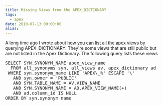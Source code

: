 ```yaml
---
title: Missing Views from the APEX_DICTIONARY
tags:
  - apex
date: 2010-07-13 09:00:00
alias:
---
```


A long time ago I wrote about [how you can list all the apex views](http://www.talkapex.com/2008/11/how-to-list-apex-dictionary-views-using.html) by querying APEX_DICTIONARY. They're some views that are still public but are not listed in the Apex Dictionary. The following query lists these views

<pre class="brush: sql;">
SELECT SYN.SYNONYM_NAME apex_view_name
  FROM all_synonyms syn, all_views av, apex_dictionary ad
 WHERE syn.synonym_name LIKE 'APEX\_%' ESCAPE '\'
   AND syn.owner = 'PUBLIC'
   AND SYN.TABLE_NAME = AV.VIEW_NAME
   AND SYN.SYNONYM_NAME = AD.APEX_VIEW_NAME(+)
   AND ad.column_id IS NULL
ORDER BY syn.synonym_name</pre>
